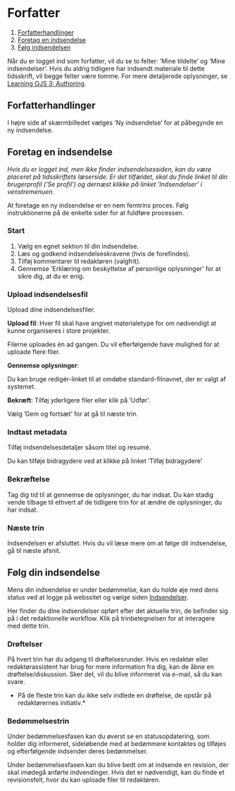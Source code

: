 # Forfatter

1. [Forfatterhandlinger](authoring#author-actions)
1. [Foretag en indsendelse](authoring#make-submission)
1. [Følg indsendelsen](authoring#track-submission)

Når du er logget ind som forfatter, vil du se to felter: ’Mine tildelte’ og ’Mine indsendelser’. Hvis du aldrig tidligere har indsendt materiale til dette tidsskrift, vil begge felter være tomme. For mere detaljerede oplysninger, se [Learning OJS 3: Authoring](https://docs.pkp.sfu.ca/learning-ojs/en/authoring).

## <a name="author-actions"></a>Forfatterhandlinger
I højre side af skærmbilledet vælges ’Ny indsendelse’ for at påbegynde en ny indsendelse.


## <a name="make-submission"></a>Foretag en indsendelse

*Hvis du er logget ind, men ikke finder indsendelsessiden, kan du være placeret på tidsskriftets læserside. Er det tilfældet, skal du finde linket til din brugerprofil (’Se profil’) og dernæst klikke på linket ’Indsendelser’ i venstremenuen.*

At foretage en ny indsendelse er en nem femtrins proces. Følg instruktionerne på de enkelte sider for at fuldføre processen.

### <a name="start"></a>Start

1. Vælg en egnet sektion til din indsendelse.
2. Læs og godkend indsendelseskravene (hvis de forefindes).
3. Tilføj kommentarer til redaktøren (valgfrit).
4. Gennemse ’Erklæring om beskyttelse af personlige oplysninger’ for at sikre dig, at du er enig.

### <a name="upload-submission"></a>Upload indsendelsesfil

Upload dine indsendelsesfiler.

**Upload fil**: Hver fil skal have angivet materialetype for om nødvendigt at kunne organiseres i store projekter.

Filerne uploades én ad gangen. Du vil efterfølgende have mulighed for at uploade flere filer.

**Gennemse oplysninger**:

Du kan bruge redigér-linket til at omdøbe standard-filnavnet, der er valgt af systemet.

**Bekræft**: Tilføj yderligere filer eller klik på ’Udfør’.

Vælg ’Gem og fortsæt’ for at gå til næste trin.

### <a name="enter-metadata"></a>Indtast metadata

Tilføj indsendelsesdetaljer såsom titel og resumé.

Du kan tilføje bidragydere ved at klikke på linket ’Tilføj bidragydere’


### <a name="confirmation"></a>Bekræftelse

Tag dig tid til at gennemse de oplysninger, du har indsat. Du kan stadig vende tilbage til ethvert af de tidligere trin for at ændre de oplysninger, du har indsat.

### <a name="next-steps"></a>Næste trin

Indsendelsen er afsluttet. Hvis du vil læse mere om at følge dit indsendelse, gå til næste afsnit.

## <a name="track-submission"></a>Følg din indsendelse

Mens din indsendelse er under bedømmelse, kan du holde øje med dens status ved at logge på webssitet og vælge siden [Indsendelser](submissions).

Her finder du dine indsendelser opført efter det aktuelle trin, de befinder sig på i det redaktionelle workflow. Klik på trinbetegnelsen for at interagere med dette trin.

### <a name="track-submission-discussions"></a>Drøftelser

På hvert trin har du adgang til drøftelsesrunder. Hvis en redaktør eller redaktørassistent har brug for mere information fra dig, kan de åbne en drøftelse/diskussion. Sker det, vil du blive informeret via e-mail, så du kan svare.

* På de fleste trin kan du ikke selv indlede en drøftelse, de opstår på redaktørernes initiativ.*

### <a name="track-submission-review"></a>Bedømmelsestrin

Under bedømmelsesfasen kan du øverst se en statusopdatering, som holder dig informeret, sideløbende med at bedømmere kontaktes og tilføjes og efterfølgende indsender deres bedømmelser.

Under bedømmelsesfasen kan du blive bedt om at indsende en revision, der skal imødegå anførte indvendinger. Hvis det er nødvendigt, kan du finde et revisionsfelt, hvor du kan uploade filer til redaktøren.
